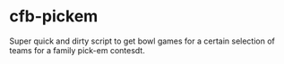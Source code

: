 # cfb-pickem
Super quick and dirty script to get bowl games for a certain selection of teams for a family pick-em contesdt.
